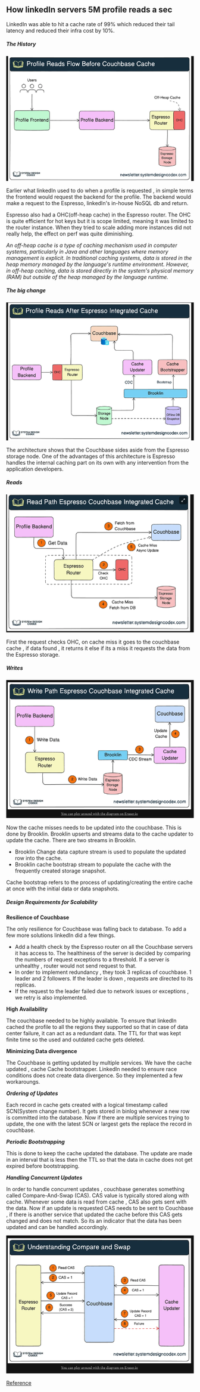 ## How linkedIn servers 5M profile reads a sec

LinkedIn was able to hit a cache rate of 99% which reduced their tail latency and reduced their infra cost by 10%.

##### The History

![alt text](/resources/Screenshot%202024-04-02%20at%209.43.05%20PM.png)

Earlier what linkedIn used to do when a profile is requested , in simple terms the frontend would request the backend for the profile. The backend would make a request to the Espresso, linkedIn's in-house NoSQL db and return.

Espresso also had a OHC(off-heap cache) in the Espresso router. The OHC is quite efficient for hot keys but it is scope limited, meaning it was limited to the router instance. When they tried to scale adding more instances did not really help, the effect on perf was quite diminishing. 

*An off-heap cache is a type of caching mechanism used in computer systems, particularly in Java and other languages where memory management is explicit. In traditional caching systems, data is stored in the heap memory managed by the language's runtime environment. However, in off-heap caching, data is stored directly in the system's physical memory (RAM) but outside of the heap managed by the language runtime.*

##### The big change

![alt text](/resources/Screenshot%202024-04-02%20at%209.56.31%20PM.png)

The architecture shows that the Couchbase sides aside from the Espresso storage node. One of the advantages of this architecture is Espresso handles the internal caching part on its own with any intervention from the application developers.

##### Reads

![alt text](/resources/Screenshot%202024-04-02%20at%2010.07.51%20PM.png)

First the request checks OHC, on cache miss it goes to the couchbase cache , if data found , it returns it else if its a miss it requests the data from the Espresso storage.

##### Writes

![alt text](/resources/Screenshot%202024-04-02%20at%2010.16.08%20PM.png)

Now the cache misses needs to be updated into the couchbase. This is done by Brooklin. Brooklin upserts and streams data to the cache updater to update the cache.
There are two streams in Brooklin. 
- Brooklin Change data capture stream is used to populate the updated row into the cache.
- Brooklin cache bootstrap stream to populate the cache with the frequently created storage snapshot.

Cache bootstrap refers to the process of updating/creating the entire cache at once with the initial data or data snapshots.

##### Design Requirements for Scalability 

**Resilience of Couchbase**

The only resilience for Couchbase was falling back to database. To add a few more solutions linkedIn did a few things.
- Add a health check by the Espresso router on all the Couchbase servers it has access to. The healthiness of the server is decided by comparing the numbers of request exceptions to a threshold. If a server is unhealthy , router would not send request to that.
- In order to implement redundancy , they took 3 replicas of couchbase. 1 leader and 2 followers. If the leader is down , requests are directed to its replicas.
- If the request to the leader failed due to network issues or exceptions , we retry is also implemented.

**High Availability** 

The couchbase needed to be highly available. To ensure that linkedIn cached the profile to all the regions they supported so that in case of data center failure, it can act as a redundant data.
The TTL for that was kept finite time so the used and outdated cache gets deleted.

**Minimizing Data divergence** 

The Couchbase is getting updated by multiple services. We have the cache updated , cache Cache bootstrapper. LinkedIn needed to ensure race conditions does not create data divergence. So they implemented a few workaroungs.

***Ordering of Updates*** 

Each record in cache gets created with a logical timestamp called SCN(System change number). It gets stored in binlog whenever a new row is committed into the database.
Now if there are multiple services trying to update, the one with the latest SCN or largest gets the replace the record in couchbase. 

***Periodic Bootstrapping*** 

This is done to keep the cache updated the database. The update are made in an interval that is less then the TTL so that the data in cache does not get expired before bootstrapping. 

***Handling Concurrent Updates***

In order to handle concurrent updates , couchbase generates something called Compare-And-Swap (CAS). CAS value is typically stored along with cache.
Whenever some data is read from cache , CAS also gets sent with the data. Now if an update is requested CAS needs to be sent to Couchbase , if there is another service that updated the cache before this CAS gets changed and does not match. So its an indicator that the data has been updated and can be handled accordingly. 

![alt text](/resources/Screenshot%202024-04-02%20at%2011.39.57%20PM.png)


[Reference](https://newsletter.systemdesigncodex.com/p/how-linkedin-uses-caching-for-profile-reads)
